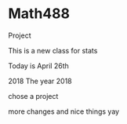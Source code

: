 # Math488
Project

This is a new class for stats 

Today is April 26th

2018 
The year 2018

chose a project 

more changes and nice things yay


